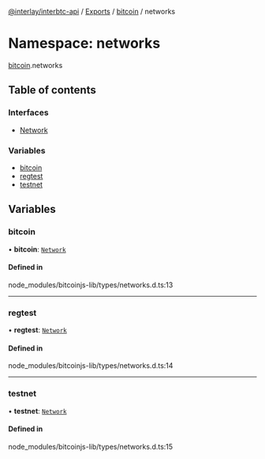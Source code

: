 [@interlay/interbtc-api](/README.md) / [Exports](/modules.md) / [bitcoin](/modules/bitcoin.md) / networks

# Namespace: networks

[bitcoin](/modules/bitcoin.md).networks

## Table of contents

### Interfaces

- [Network](/interfaces/bitcoin.networks.Network.md)

### Variables

- [bitcoin](/modules/bitcoin.networks.md#bitcoin)
- [regtest](/modules/bitcoin.networks.md#regtest)
- [testnet](/modules/bitcoin.networks.md#testnet)

## Variables

### bitcoin

• **bitcoin**: [`Network`](/interfaces/bitcoin.networks.Network.md)

#### Defined in

node_modules/bitcoinjs-lib/types/networks.d.ts:13

___

### regtest

• **regtest**: [`Network`](/interfaces/bitcoin.networks.Network.md)

#### Defined in

node_modules/bitcoinjs-lib/types/networks.d.ts:14

___

### testnet

• **testnet**: [`Network`](/interfaces/bitcoin.networks.Network.md)

#### Defined in

node_modules/bitcoinjs-lib/types/networks.d.ts:15
